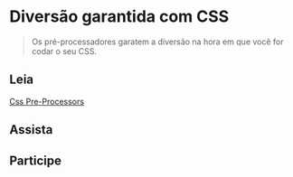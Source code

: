 # Diversão garantida com CSS

> Os pré-processadores garatem a diversão na hora em que você for codar o seu CSS.

## Leia
[Css Pre-Processors](https://speakerdeck.com/bermonpainter/css-pre-processors-stylus-less-and-sass)

## Assista

## Participe